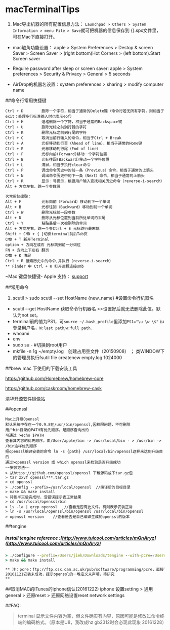 # macTerminalTips

1. Mac导出机器的所有配置信息方法： `Launchpad > Others > System Information > menu File > Save`就可把机器的信息保存到 {}.spx文件里，可在Mac下直接打开。

+ mac触角功能设置： apple > System Preferences > Destop & screen Saver > Screen Saver > (right bottom)Hot Corners > (left bottom).Start Screen saver

+ Require password after sleep or screen saver:  apple > System preferences > Security & Privacy > General > 5 seconds

+ AirDrop的机器名设置：system preferences > sharing > modify computer name

##命令行常用快捷键
```text
Ctrl + D        删除一个字符，相当于通常的Delete键（命令行若无所有字符，则相当于exit；处理多行标准输入时也表示eof）
Ctrl + H        退格删除一个字符，相当于通常的Backspace键
Ctrl + U        删除光标之前到行首的字符
Ctrl + K        删除光标之前到行尾的字符
Ctrl + C        取消当前行输入的命令，相当于Ctrl + Break
Ctrl + A        光标移动到行首（Ahead of line），相当于通常的Home键
Ctrl + E        光标移动到行尾（End of line）
Ctrl + F        光标向前(Forward)移动一个字符位置
Ctrl + B        光标往回(Backward)移动一个字符位置
Ctrl + L        清屏，相当于执行clear命令
Ctrl + P        调出命令历史中的前一条（Previous）命令，相当于通常的上箭头
Ctrl + N        调出命令历史中的下一条（Next）命令，相当于通常的上箭头
Ctrl + R        显示：号提示，根据用户输入查找相关历史命令（reverse-i-search）
Alt + 方向左右，跳一个参数段
_
次常用快捷键：
Alt + F         光标向前（Forward）移动到下一个单词
Alt + B         光标往回（Backward）移动到前一个单词
Ctrl + W        删除光标前一段参数
Alt + D         删除从光标位置到当前所处单词的末尾
Ctrl + Y        粘贴最后一次被删除的单词  
Alt + 方向左右，跳一个参Ctrl + E 光标跳行最末端
Shift + CMD + { }切换terminal前后Tab页
CMD + T 新开Terminal
option + 方向左或右 光标跳到前一分词位
FN + 方向上下左右 翻页
CMD + K 清屏
Ctrl + R 搜索历史中的命令,并执行（reverse-i-search）
** Finder 中 Ctrl + K 打开远程连接smb
```
~Mac 键盘快捷键- Apple 支持： [support](https://support.apple.com/zh-cn/HT201236)

##常用命令
  
  1. scutil > sudo scutil --set HostName {new_name} #设置命令行机器名
  + scutil --get HostName 获取命令行机器名 >>设置好后就无法删除此值。默认为not set。
  + terminal前的值为PS1，可`source ~/.bash_profile`里添加`PS1="\u \w \$"`
     \u登录用户名，`W:last path`,`w:full path`.
  + whoami
  + env
  + sudo su - #切换到root用户
  + mkfile -n 1g ~/empty.log　创建占用空文件（20150908）
    ； 类WINDOW下的管理员执行fsutil file createnew empty.log 1024000

##brew
mac 下使用的下载安装工具

https://github.com/Homebrew/homebrew-core

https://github.com/caskroom/homebrew-cask

[清华开源软件镜像站](https://mirrors.tuna.tsinghua.edu.cn/help/homebrew/)

##openssl
  ```
  Mac上升级Openssl
  默认系统中存在一个0.9.8在/usr/bin/openssl,因权限问题，不可删除
  用户bin目录的PATH有优先顺序，是顺序查询出的
  可通过 >echo $PATH   
  查看其内容的优先顺序，由/User/apple/bin -> /usr/local/bin - > /usr/bin -> /bin这样优先顺序
  把openssl编译安装的命令 ln -s {path} /usr/local/bin/openssl这样来达到升级目的
  通过>openssl version 或 which openssl来检验是否升级成功
  ~~安装方法~~
  > 从https://github.com/openssl/openssl 下载源码或下tar.gz包
  > tar zxvf openssl***.tar.gz
  > cd openssl
  > ./config --prefix=/usr/local/openssl  //编译后的目标目录
  > make && make install
  > 待跑半天后完成时，没错误提示表正常结果
  > cd /usr/local/openssl/bin
  > ls -la | grep openssl   //查看是否有此文件，有则表示安装正常
  > ln -s /usr/local/openssl/bin/openssl /usr/local/bin/openssl
  > openssl version    //查看是否是自己编译生成的openssl的版本
  ```

##tengine
  ##### install tengine reference :[http://www.tuicool.com/articles/mQnAryz](http://www.tuicool.com/articles/mQnAryz)
```cmd
> ./configure --prefix=/Users/jiek/Downloads/tengine --with-pcre=/Users/jiek/Downloads/tengine_install/pcre-8.36 --with-zlib=/Users/jiek/Downloads/tengine\_install/zlib-1.2.8 --with-openssl=/Users/jiek/Downloads/tengine_install/openssl-1.0.2a --with-http_gzip_static_module --with-http_realip_module --with-http_stub_status_module --with-http_concat_module --with-http_footer_filter_module=shared --with-http_limit_req_module=shared
> make && make install

** 注：pcre：ftp://ftp.csx.cam.ac.uk/pub/software/programming/pcre，直接下载解压并放入--with-pcre的目录位置就行.
20161121安装未成功，提示openssl的一堆定义未声明，待研究
**
```
  
##取消MAC的iTunes的iphone信认(20161222)
 iphone 设置setting > 通用general > 还原reset > 还原网络设置reset network settings
 
 
##FAQ:
> terminal 显示文件内容为空，但文件确实有内容，原因可能是修改过命令终端的编码格式。（原本是U8，我改成hz gb2312时会必现此现象 20161228）
